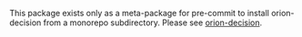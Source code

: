 This package exists only as a meta-package for pre-commit to install orion-decision from a monorepo subdirectory.
Please see [orion-decision](https://github.com/MozillaSecurity/orion/tree/master/services/orion-decision).

